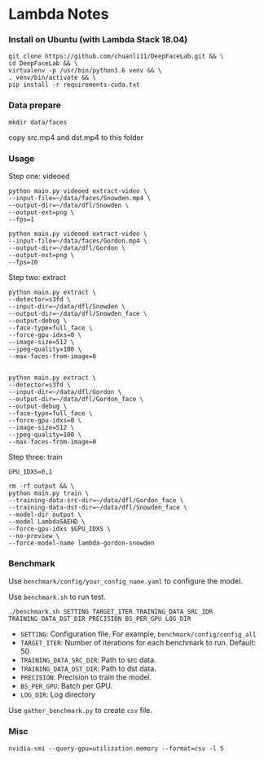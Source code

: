 # Lambda Notes

### Install on Ubuntu (with Lambda Stack 18.04)

```
git clone https://github.com/chuanli11/DeepFaceLab.git && \
cd DeepFaceLab && \
virtualenv -p /usr/bin/python3.6 venv && \
. venv/bin/activate && \
pip install -r requirements-cuda.txt
```

### Data prepare

```
mkdir data/faces
```

copy src.mp4 and dst.mp4 to this folder


### Usage

Step one: videoed

```
python main.py videoed extract-video \
--input-file=~/data/faces/Snowden.mp4 \
--output-dir=~/data/dfl/Snowden \
--output-ext=png \
--fps=1

python main.py videoed extract-video \
--input-file=~/data/faces/Gordon.mp4 \
--output-dir=~/data/dfl/Gordon \
--output-ext=png \
--fps=10
```

Step two: extract

```
python main.py extract \
--detector=s3fd \
--input-dir=~/data/dfl/Snowden \
--output-dir=~/data/dfl/Snowden_face \
--output-debug \
--face-type=full_face \
--force-gpu-idxs=0 \
--image-size=512 \
--jpeg-quality=100 \
--max-faces-from-image=0


python main.py extract \
--detector=s3fd \
--input-dir=~/data/dfl/Gordon \
--output-dir=~/data/dfl/Gordon_face \
--output-debug \
--face-type=full_face \
--force-gpu-idxs=0 \
--image-size=512 \
--jpeg-quality=100 \
--max-faces-from-image=0
```

Step three: train

```
GPU_IDXS=0,1

rm -rf output && \
python main.py train \
--training-data-src-dir=~/data/dfl/Gordon_face \
--training-data-dst-dir=~/data/dfl/Snowden_face \
--model-dir output \
--model LambdaSAEHD \
--force-gpu-idxs $GPU_IDXS \
--no-preview \
--force-model-name lambda-gordon-snowden
```

### Benchmark

Use `benchmark/config/your_config_name.yaml` to configure the model. 

Use `benchmark.sh` to run test.

```
./benchmark.sh SETTING TARGET_ITER TRAINING_DATA_SRC_IDR TRAINING_DATA_DST_DIR PRECISION BS_PER_GPU LOG_DIR
```

- `SETTING`: Configuration file. For example, `benchmark/config/config_all`
- `TARGET_ITER`: Number of iterations for each benchmark to run. Default: 50
- `TRAINING_DATA_SRC_DIR`: Path to src data. 
- `TRAINING_DATA_DST_DIR`: Path to dst data. 
- `PRECISION`: Precision to train the model.
- `BS_PER_GPU`: Batch per GPU.
- `LOG_DIR`: Log directory


Use `gather_benchmark.py` to create `csv` file.

### Misc

```
nvidia-smi --query-gpu=utilization.memory --format=csv -l 5
```
